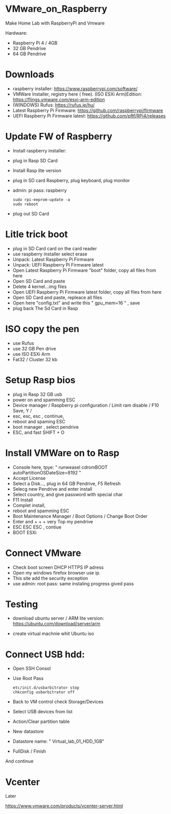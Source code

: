 # VMware_on_Raspberry 

Make Home Lab with RaspberryPi and Vmware

 Hardware:

 - Raspberry Pi 4 / 4GB 
 - 32 GB Pendrive
 - 64 GB Pendrive

# Downloads

- raspberry installer: https://www.raspberrypi.com/software/
- VMWare Installer, registry here ( free). (ISO ESXi Arm)Edition: https://flings.vmware.com/esxi-arm-edition
- (WINDOWS) Rufus: https://rufus.ie/hu/
- Latest Raspberry Pi Firmware: https://github.com/raspberrypi/firmware
- UEFI Raspberry Pi Firmware latest: https://github.com/pftf/RPi4/releases

# Update FW of Raspberry

- Install raspberry installer: 
- plug in Rasp SD Card
- Install Rasp lite version
- plug in SD card Raspberry, plug keyboard, plug monitor 
- admin: pi pass: raspberry
   
      sudo rpi-eeprom-update -a
      sudo reboot

- plug out SD Card

# Litle trick boot

 - plug in SD Card card on the card reader
 - use raspberry installer select erase
 - Unpack: Latest Raspberry Pi Firmware
 - Unpack: UEFI Raspberry Pi Firmware latest
 - Open Latest Raspberry Pi Firmware "boot" folder, copy all files from here
 - Open SD Card and paste 
 - Delete 4 kernel...img files
 - Open UEFI Raspberry Pi Firmware latest folder, copy all files from here
 - Open SD Card and paste, repleace all files
 - Open here "config.txt" and write this " gpu_mem=16 " , save
 - plug back The Sd Card in Rasp

 # ISO copy the pen

  - use Rufus
  - use 32 GB Pen drive
  - use ISO ESXi Arm
  - Fat32 / Cluster 32 kb

  # Setup Rasp bios   

  - plug in Rasp 32 GB usb
  - power on and spamming ESC
  - Device manager / Raspberry pi configuration / Limit ram disable / F10 Save, Y /
  - esc, esc, esc , continue,
  - reboot and spaming ESC
  - boot manager , select pendrive
  - ESC, and fast SHIFT + O

  # Install VMWare on to Rasp

  - Console here, tpye: " runweasel cdromBOOT  autoPartitionOSDateSize=8192 "
  - Accept License
  - Select a Disk..., plug in 64 GB Pendrive, F5 Refresh
  - Selecg new Pendrive and enter install
  - Select country, and give password with special char
  - F11 Install
  - Complet install,
  - reboot and spamming ESC
  - Boot Maintenance Manager / Boot Options / Change Boot Order
  - Enter and + + + very Top my pendrive
  - ESC ESC ESC , contiue
  - BOOT ESXi
# Connect VMware

- Check boot screen DHCP HTTPS IP adress
- Open my windows firefox browser use ip.
- This site add the security exception
- use admin: root pass: same instaling progress gived pass


# Testing

- download ubuntu server / ARM lite version:
https://ubuntu.com/download/server/arm

- create virtual machnie whit Ubuntu iso

# Connect USB hdd:

- Open SSH Consol
- Use Root Pass

      etc/init.d/usbarbitrator stop
      chkconfig usbarbitrator off

- Back to VM control check Storage/Devices
- Select USB devices from list
- Action/Clear partition table
- New datastore
- Datastore name: " Virtual_lab_01_HDD_1GB"
- FullDisk / Finish

And continue 

# Vcenter

Later

https://www.vmware.com/products/vcenter-server.html


